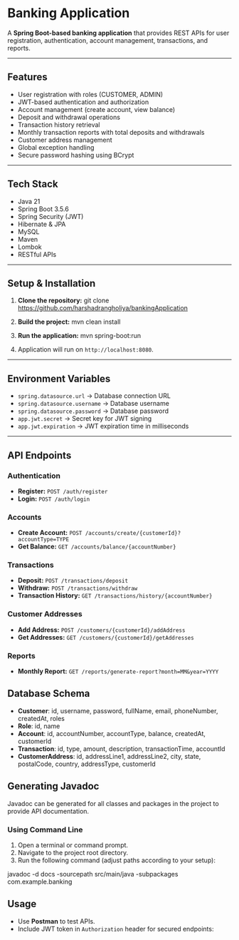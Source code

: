 # Banking Application

A **Spring Boot-based banking application** that provides REST APIs for user registration, authentication, account management, transactions, and reports.

---

## Features

- User registration with roles (CUSTOMER, ADMIN)
- JWT-based authentication and authorization
- Account management (create account, view balance)
- Deposit and withdrawal operations
- Transaction history retrieval
- Monthly transaction reports with total deposits and withdrawals
- Customer address management
- Global exception handling
- Secure password hashing using BCrypt

---

## Tech Stack

- Java 21
- Spring Boot 3.5.6
- Spring Security (JWT)
- Hibernate & JPA
- MySQL
- Maven
- Lombok
- RESTful APIs

---

## Setup & Installation

1. **Clone the repository:**
    git clone https://github.com/harshadrangholiya/bankingApplication

2. **Build the project:**
    mvn clean install

4. **Run the application:**
    mvn spring-boot:run

5. Application will run on `http://localhost:8080`.

---

## Environment Variables

- `spring.datasource.url` → Database connection URL
- `spring.datasource.username` → Database username
- `spring.datasource.password` → Database password
- `app.jwt.secret` → Secret key for JWT signing
- `app.jwt.expiration` → JWT expiration time in milliseconds

---

## API Endpoints

### Authentication

- **Register:** `POST /auth/register`
- **Login:** `POST /auth/login`

### Accounts

- **Create Account:** `POST /accounts/create/{customerId}?accountType=TYPE`
- **Get Balance:** `GET /accounts/balance/{accountNumber}`

### Transactions

- **Deposit:** `POST /transactions/deposit`
- **Withdraw:** `POST /transactions/withdraw`
- **Transaction History:** `GET /transactions/history/{accountNumber}`

### Customer Addresses

- **Add Address:** `POST /customers/{customerId}/addAddress`
- **Get Addresses:** `GET /customers/{customerId}/getAddresses`

### Reports

- **Monthly Report:** `GET /reports/generate-report?month=MM&year=YYYY`


## Database Schema

- **Customer**: id, username, password, fullName, email, phoneNumber, createdAt, roles
- **Role**: id, name
- **Account**: id, accountNumber, accountType, balance, createdAt, customerId
- **Transaction**: id, type, amount, description, transactionTime, accountId
- **CustomerAddress**: id, addressLine1, addressLine2, city, state, postalCode, country, addressType, customerId

## Generating Javadoc

Javadoc can be generated for all classes and packages in the project to provide API documentation.

### Using Command Line

1. Open a terminal or command prompt.
2. Navigate to the project root directory.
3. Run the following command (adjust paths according to your setup):

javadoc -d docs -sourcepath src/main/java -subpackages com.example.banking

## Usage

- Use **Postman** to test APIs.
- Include JWT token in `Authorization` header for secured endpoints:
